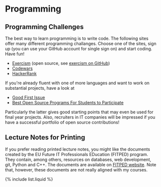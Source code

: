 # Programming

## Programming Challenges
The best way to learn programming is to write code. The following sites
offer many different programming challanges. Choose one of the sites, sign
up (you can use your GitHub account for single sign on) and start coding.
Have fun!

<!-- 
test the following sites and add them if they are good and essentially ad-free
<li><a href="https://codeally.io/">CodeAlly</a></li>
<li><a href="https://www.hackerearth.com/">HackerEarth</a></li>
-->

* [Exercism](https://exercism.org/) (open source,
  see [exercism on GitHub](https://github.com/exercism))
* [Codewars](https://www.codewars.com/r/Kh4MaA)
* [HackerRank](https://www.hackerrank.com)

If you're already fluent with one of more languages and want to work on
substantial projects, have a look at

* [Good First Issue](https://goodfirstissue.dev/)
* [Best Open Source Programs For Students to Participate](https://www.geeksforgeeks.org/best-open-source-programs-for-students-to-participate/)

Particularly the latter gives good starting points that may even be used for
final year projects. Also, recruiters in IT companies will be impressed
if you have a successful portfolio of open source contributions!

## Lecture Notes for Printing
If you prefer reading printed lecture notes, you might like the documents
created by the EU Future IT Professionals EDucation (FITPED) program.
They contain, among others, resources on databases, web development, git,
Python and C++. The documents are available on
[FITPED website](https://fitped.eu/outputs/). Note that, however, these
documents are not really aligned with my courses.

{% include list.liquid %}

